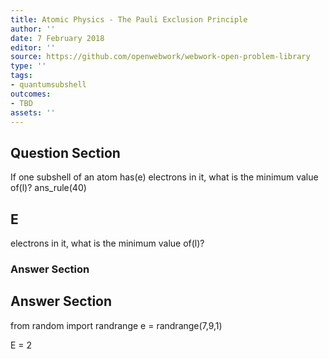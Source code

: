 ```yaml
---
title: Atomic Physics - The Pauli Exclusion Principle
author: ''
date: 7 February 2018
editor: ''
source: https://github.com/openwebwork/webwork-open-problem-library
type: ''
tags:
- quantumsubshell
outcomes:
- TBD
assets: ''
---
```


## Question Section 

If one subshell of an atom has(e) electrons in it, what is the minimum value of(l)?
ans_rule(40)
## E
electrons in it, what is the minimum value of(l)?
### Answer Section


## Answer Section

from random import randrange
e = randrange(7,9,1)

E = 2